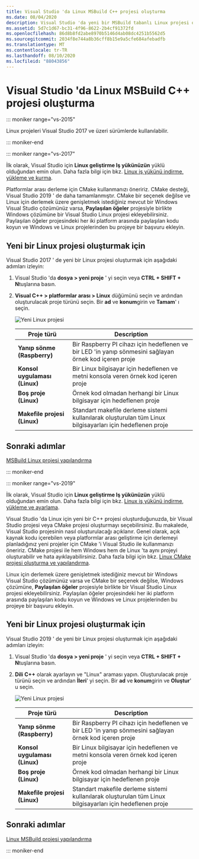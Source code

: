 ```yaml
---
title: Visual Studio 'da Linux MSBuild C++ projesi oluşturma
ms.date: 08/04/2020
description: Visual Studio 'da yeni bir MSBuild tabanlı Linux projesi oluşturun.
ms.assetid: 5d7c1d67-bc31-4f96-8622-2b4cf91372fd
ms.openlocfilehash: 86d8b8fd2abe8970b5146d4ab08dc4251b5562d5
ms.sourcegitcommit: 2034f8e744a8b36cff8b15e9a5cfe684afebadfb
ms.translationtype: MT
ms.contentlocale: tr-TR
ms.lasthandoff: 08/10/2020
ms.locfileid: "88043856"
---
```

# <a name="create-a-linux-msbuild-c-project-in-visual-studio"></a>Visual Studio 'da Linux MSBuild C++ projesi oluşturma

::: moniker range="vs-2015"

Linux projeleri Visual Studio 2017 ve üzeri sürümlerde kullanılabilir.

::: moniker-end

::: moniker range="vs-2017"

İlk olarak, Visual Studio için **Linux geliştirme Iş yükünüzün** yüklü olduğundan emin olun. Daha fazla bilgi için bkz. [Linux iş yükünü indirme, yükleme ve kurma](download-install-and-setup-the-linux-development-workload.md).

Platformlar arası derleme için CMake kullanmanızı öneririz. CMake desteği, Visual Studio 2019 ' de daha tamamlanmıştır. CMake bir seçenek değilse ve Linux için derlemek üzere genişletmek istediğiniz mevcut bir Windows Visual Studio çözümünüz varsa, **Paylaşılan öğeler** projesiyle birlikte Windows çözümüne bir Visual Studio Linux projesi ekleyebilirsiniz. Paylaşılan öğeler projesindeki her iki platform arasında paylaşılan kodu koyun ve Windows ve Linux projelerinden bu projeye bir başvuru ekleyin.

## <a name="to-create-a-new-linux-project"></a>Yeni bir Linux projesi oluşturmak için

Visual Studio 2017 ' de yeni bir Linux projesi oluşturmak için aşağıdaki adımları izleyin:

1. Visual Studio 'da **dosya > yeni proje** ' yi seçin veya **CTRL + SHIFT + N**tuşlarına basın.
1. **Visual C++ > platformlar arası > Linux** düğümünü seçin ve ardından oluşturulacak proje türünü seçin. Bir **ad** ve **konum**girin ve **Tamam**' ı seçin.

   ![Yeni Linux projesi](media/newproject.png)

   | Proje türü | Description |
   | ------------ | --- |
   | **Yanıp sönme (Raspberry)**           | Bir Raspberry PI cihazı için hedeflenen ve bir LED 'in yanıp sönmesini sağlayan örnek kod içeren proje |
   | **Konsol uygulaması (Linux)** | Bir Linux bilgisayar için hedeflenen ve metni konsola veren örnek kod içeren proje |
   | **Boş proje (Linux)**       | Örnek kod olmadan herhangi bir Linux bilgisayar için hedeflenen proje |
   | **Makefile projesi (Linux)**    | Standart makefile derleme sistemi kullanılarak oluşturulan tüm Linux bilgisayarları için hedeflenen proje |

## <a name="next-steps"></a>Sonraki adımlar

[MSBuild Linux projesi yapılandırma](configure-a-linux-project.md)

::: moniker-end

::: moniker range="vs-2019"

İlk olarak, Visual Studio için **Linux geliştirme Iş yükünüzün** yüklü olduğundan emin olun. Daha fazla bilgi için bkz. [Linux iş yükünü indirme, yükleme ve ayarlama](download-install-and-setup-the-linux-development-workload.md).

Visual Studio 'da Linux için yeni bir C++ projesi oluşturduğunuzda, bir Visual Studio projesi veya CMake projesi oluşturmayı seçebilirsiniz. Bu makalede, Visual Studio projesinin nasıl oluşturulacağı açıklanır. Genel olarak, açık kaynak kodu içerebilen veya platformlar arası geliştirme için derlemeyi planladığınız yeni projeler için CMake 'i Visual Studio ile kullanmanızı öneririz. CMake projesi ile hem Windows hem de Linux 'ta aynı projeyi oluşturabilir ve hata ayıklayabilirsiniz. Daha fazla bilgi için bkz. [Linux CMake projesi oluşturma ve yapılandırma](cmake-linux-project.md).

Linux için derlemek üzere genişletmek istediğiniz mevcut bir Windows Visual Studio çözümünüz varsa ve CMake bir seçenek değilse, Windows çözümüne, **Paylaşılan öğeler** projesiyle birlikte bir Visual Studio Linux projesi ekleyebilirsiniz. Paylaşılan öğeler projesindeki her iki platform arasında paylaşılan kodu koyun ve Windows ve Linux projelerinden bu projeye bir başvuru ekleyin.

## <a name="to-create-a-new-linux-project"></a>Yeni bir Linux projesi oluşturmak için

Visual Studio 2019 ' de yeni bir Linux projesi oluşturmak için aşağıdaki adımları izleyin:

1. Visual Studio 'da **dosya > yeni proje** ' yi seçin veya **CTRL + SHIFT + N**tuşlarına basın.
1. **Dili** **C++** olarak ayarlayın ve "Linux" araması yapın. Oluşturulacak proje türünü seçin ve ardından **İleri**' yi seçin. Bir **ad** ve **konum**girin ve **Oluştur**' u seçin.

   ![Yeni Linux projesi](media/newproject-vs2019.png)

   | Proje türü | Description |
   | ------------ | --- |
   | **Yanıp sönme (Raspberry)**           | Bir Raspberry PI cihazı için hedeflenen ve bir LED 'in yanıp sönmesini sağlayan örnek kod içeren proje |
   | **Konsol uygulaması (Linux)** | Bir Linux bilgisayar için hedeflenen ve metni konsola veren örnek kod içeren proje |
   | **Boş proje (Linux)**       | Örnek kod olmadan herhangi bir Linux bilgisayar için hedeflenen proje |
   | **Makefile projesi (Linux)**    | Standart makefile derleme sistemi kullanılarak oluşturulan tüm Linux bilgisayarları için hedeflenen proje |

## <a name="next-steps"></a>Sonraki adımlar

[Linux MSBuild projesi yapılandırma](configure-a-linux-project.md)

::: moniker-end
